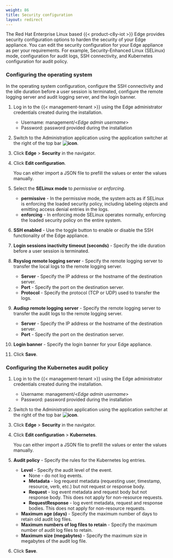 ```yaml
---
weight: 86
title: Security configuration
layout: redirect
---
```


The Red Hat Enterprise Linux based {{< product-c8y-iot >}} Edge provides security configuration options to harden the security of your Edge appliance. You can edit the security configuration for your Edge appliance as per your requirements. For example, Security-Enhanced Linux (SELinux) mode, configuration for audit logs, SSH connectivity, and Kubernetes configuration for audit policy.

### Configuring the operating system

In the operating system configuration, configure the SSH connectivity and the idle duration before a user session is terminated, configure the remote logging server and audit logging server, and the login banner.

1. Log in to the {{< management-tenant >}} using the Edge administrator credentials created during the installation.

   - Username: management/<*Edge admin username*>
   - Password: password provided during the installation
   
2. Switch to the Administration application using the application switcher at the right of the top bar **<img class="Default" src="/images/icons/switcher-icon.png" alt="icon" style="display: inline; float: none">**.

3. Click **Edge** > **Security** in the navigator.

4. Click **Edit configuration**. 

   You can either import a JSON file to prefill the values or enter the values manually.  

5. Select the **SELinux mode** to *permissive* or *enforcing*.

   - **permissive** - In the permissive mode, the system acts as if SELinux is enforcing the loaded security policy, including labeling objects and emitting access denial entries in the logs.
   - **enforcing** - In enforcing mode SELinux operates normally, enforcing the loaded security policy on the entire system.

6. **SSH enabled** - Use the toggle button to enable or disable the SSH functionality of the Edge appliance.

7. **Login sessions inactivity timeout (seconds)** - Specify the idle duration before a user session is terminated.

8. **Rsyslog remote logging server** - Specify the remote logging server to transfer the local logs to the remote logging server.

   - **Server** - Specify the IP address or the hostname of the destination server.
   - **Port** - Specify the port on the destination server.
   - **Protocol** - Specify the protocol (TCP or UDP) used to transfer the logs.

9. **Audisp remote logging server** - Specify the remote logging server to transfer the audit logs to the remote logging server.

   - **Server** - Specify the IP address or the hostname of the destination server.
   - **Port** - Specify the port on the destination server.

10. **Login banner** - Specify the login banner for your Edge appliance.

11. Click **Save**.

### Configuring the Kubernetes audit policy

1. Log in to the {{< management-tenant >}} using the Edge administrator credentials created during the installation.

   - Username: management/<*Edge admin username*>
   - Password: password provided during the installation

2. Switch to the Administration application using the application switcher at the right of the top bar **<img class="Default" src="/images/icons/switcher-icon.png" alt="icon" style="display: inline; float: none">**.

3. Click **Edge** > **Security** in the navigator.

4. Click **Edit configuration** > **Kubernetes**.

   You can either import a JSON file to prefill the values or enter the values manually. 

5. **Audit policy** - Specify the rules for the Kubernetes log entries. 

   - **Level** - Specify the audit level of the event.
     - None - do not log events.
     - **Metadata** - log request metadata (requesting user, timestamp, resource, verb, etc.) but not request or response body.
     - **Request** - log event metadata and request body but not response body. This does not apply for non-resource requests.
     - **RequestResponse** - log event metadata, request and response bodies. This does not apply for non-resource requests.
   - **Maximum age (days)** - Specify the maximum number of days to retain old audit log files.
   - **Maximum numbers of log files to retain** - Specify the maximum number of audit log files to retain.
   - **Maximum size (megabytes)** - Specify the maximum size in megabytes of the audit log file.

6. Click **Save**.